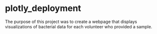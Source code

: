 # plotly_deployment

The purpose of this project was to create a webpage that displays visualizations of bacterial data for each volunteer who provided a sample. 
